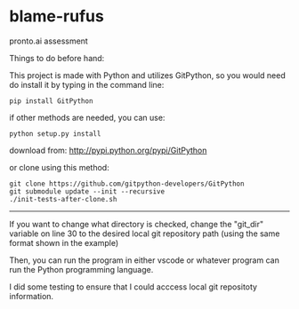 # blame-rufus
pronto.ai assessment


Things to do before hand:

This project is made with Python and utilizes GitPython, so you would need do install it by typing in the command line:

    pip install GitPython


if other methods are needed, you can use:

    python setup.py install


download from: http://pypi.python.org/pypi/GitPython


or clone using this method:

    git clone https://github.com/gitpython-developers/GitPython
    git submodule update --init --recursive
    ./init-tests-after-clone.sh

----------------------
If you want to change what directory is checked, change the "git_dir" variable on line 30 to the desired local git repository path (using the same format shown in the example)

Then, you can run the program in either vscode or whatever program can run the Python programming language.

I did some testing to ensure that I could acccess local git repositoty information.
